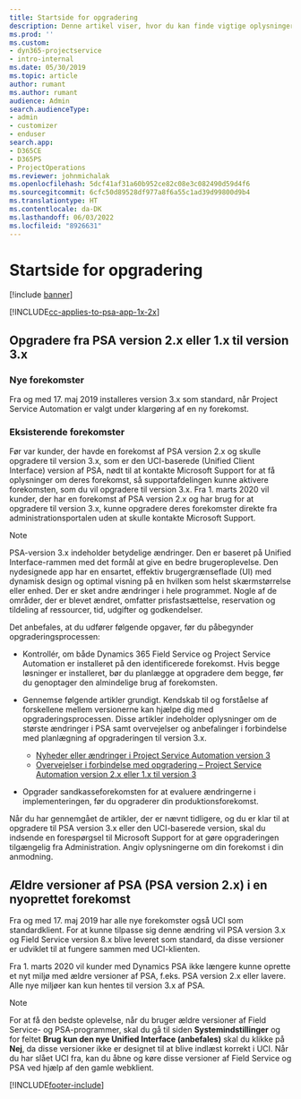 ```yaml
---
title: Startside for opgradering
description: Denne artikel viser, hvor du kan finde vigtige oplysninger om de nye og ændrede funktioner i Dynamics 365 Project Service Automation og processen for opgradering til den nyeste version.
ms.prod: ''
ms.custom:
- dyn365-projectservice
- intro-internal
ms.date: 05/30/2019
ms.topic: article
author: rumant
ms.author: rumant
audience: Admin
search.audienceType:
- admin
- customizer
- enduser
search.app:
- D365CE
- D365PS
- ProjectOperations
ms.reviewer: johnmichalak
ms.openlocfilehash: 5dcf41af31a60b952ce82c08e3c082490d59d4f6
ms.sourcegitcommit: 6cfc50d89528df977a8f6a55c1ad39d99800d9b4
ms.translationtype: HT
ms.contentlocale: da-DK
ms.lasthandoff: 06/03/2022
ms.locfileid: "8926631"
---
```

# <a name="upgrade-home-page"></a>Startside for opgradering

[!include [banner](../includes/psa-now-project-operations.md)]

[!INCLUDE[cc-applies-to-psa-app-1x-2x](../includes/cc-applies-to-psa-app-1x-2x.md)]

## <a name="upgrade-from-psa-version-2x-or-1x-to-version-3x"></a>Opgradere fra PSA version 2.x eller 1.x til version 3.x

### <a name="new-instances"></a>Nye forekomster

Fra og med 17. maj 2019 installeres version 3.x som standard, når Project Service Automation er valgt under klargøring af en ny forekomst.

### <a name="existing-instances"></a>Eksisterende forekomster

Før var kunder, der havde en forekomst af PSA version 2.x og skulle opgradere til version 3.x, som er den UCI-baserede (Unified Client Interface) version af PSA, nødt til at kontakte Microsoft Support for at få oplysninger om deres forekomst, så supportafdelingen kunne aktivere forekomsten, som du vil opgradere til version 3.x. Fra 1. marts 2020 vil kunder, der har en forekomst af PSA version 2.x og har brug for at opgradere til version 3.x, kunne opgradere deres forekomster direkte fra administrationsportalen uden at skulle kontakte Microsoft Support.  

> [!NOTE]
> PSA-version 3.x indeholder betydelige ændringer. Den er baseret på Unified Interface-rammen med det formål at give en bedre brugeroplevelse. Den nydesignede app har en ensartet, effektiv brugergrænseflade (UI) med dynamisk design og optimal visning på en hvilken som helst skærmstørrelse eller enhed. Der er sket andre ændringer i hele programmet. Nogle af de områder, der er blevet ændret, omfatter prisfastsættelse, reservation og tildeling af ressourcer, tid, udgifter og godkendelser.

Det anbefales, at du udfører følgende opgaver, før du påbegynder opgraderingsprocessen:

- Kontrollér, om både Dynamics 365 Field Service og Project Service Automation er installeret på den identificerede forekomst. Hvis begge løsninger er installeret, bør du planlægge at opgradere dem begge, før du genoptager den almindelige brug af forekomsten.
- Gennemse følgende artikler grundigt. Kendskab til og forståelse af forskellene mellem versionerne kan hjælpe dig med opgraderingsprocessen. Disse artikler indeholder oplysninger om de største ændringer i PSA samt overvejelser og anbefalinger i forbindelse med planlægning af opgraderingen til version 3.x.

    - [Nyheder eller ændringer i Project Service Automation version 3](whats-new-changed-v3.md)
    - [Overvejelser i forbindelse med opgradering – Project Service Automation version 2.x eller 1.x til version 3](upgrade-v3.md)

- Opgrader sandkasseforekomsten for at evaluere ændringerne i implementeringen, før du opgraderer din produktionsforekomst.

Når du har gennemgået de artikler, der er nævnt tidligere, og du er klar til at opgradere til PSA version 3.x eller den UCI-baserede version, skal du indsende en forespørgsel til Microsoft Support for at gøre opgraderingen tilgængelig fra Administration. Angiv oplysningerne om din forekomst i din anmodning.

## <a name="older-versions-of-psa-psa-version-2x-in-a-newly-created-instance"></a>Ældre versioner af PSA (PSA version 2.x) i en nyoprettet forekomst

Fra og med 17. maj 2019 har alle nye forekomster også UCI som standardklient. For at kunne tilpasse sig denne ændring vil PSA version 3.x og Field Service version 8.x blive leveret som standard, da disse versioner er udviklet til at fungere sammen med UCI-klienten.

Fra 1. marts 2020 vil kunder med Dynamics PSA ikke længere kunne oprette et nyt miljø med ældre versioner af PSA, f.eks. PSA version 2.x eller lavere. Alle nye miljøer kan kun hentes til version 3.x af PSA.

> [!NOTE]
> For at få den bedste oplevelse, når du bruger ældre versioner af Field Service- og PSA-programmer, skal du gå til siden **Systemindstillinger** og for feltet **Brug kun den nye Unified Interface (anbefales)** skal du klikke på **Nej**, da disse versioner ikke er designet til at blive indlæst korrekt i UCI. Når du har slået UCI fra, kan du åbne og køre disse versioner af Field Service og PSA ved hjælp af den gamle webklient. 


[!INCLUDE[footer-include](../includes/footer-banner.md)]
